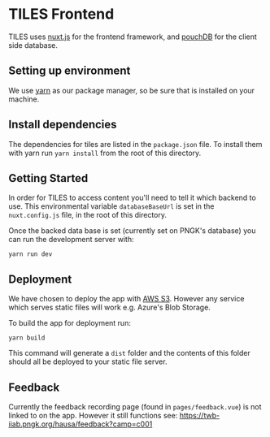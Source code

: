 # TILES Frontend

TILES uses [nuxt.js](https://nuxtjs.org/) for the frontend framework, and [pouchDB](https://pouchdb.com/) for the client side database.

## Setting up environment

We use [yarn](https://yarnpkg.com/lang/en/) as our package manager, so be sure that is installed on your machine.

## Install dependencies

The dependencies for tiles are listed in the `package.json` file. To install them with yarn run `yarn install` from the root of this directory.

## Getting Started

In order for TILES to access content you'll need to tell it which backend to use. This environmental variable `databaseBaseUrl` is set in the `nuxt.config.js` file, in the root of this directory.

Once the backed data base is set (currently set on PNGK's database) you can run the development server with:

`yarn run dev`

## Deployment

We have chosen to deploy the app with [AWS S3](https://aws.amazon.com/s3/). However any service which serves static files will work e.g. Azure's Blob Storage.

To build the app for deployment run:

`yarn build`

This command will generate a `dist` folder and the contents of this folder should all be deployed to your static file server.

## Feedback

Currently the feedback recording page (found in `pages/feedback.vue`) is not linked to on the app. However it still functions see: https://twb-iiab.pngk.org/hausa/feedback?camp=c001
